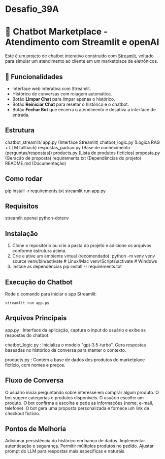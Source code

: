 # Desafio_39A
# 🤖 Chatbot Marketplace - Atendimento com Streamlit e openAI
Este é um projeto de chatbot interativo construído com [Streamlit](https://streamlit.io/), voltado para simular um atendimento ao cliente em um marketplace de eletrônicos.

## 🚀 Funcionalidades
- Interface web interativa com Streamlit.
- Histórico de conversas com rolagem automática.
- Botão **Limpar Chat** para limpar apenas o histórico.
- Botão **Reiniciar Chat** para resetar o histórico e o chatbot.
- Botão **Fechar Bot** que encerra o atendimento e desativa a interface de entrada.

## Estrutura
chatbot_streamlit/
app.py                   (Interface Streamlit)
chatbot_logic.py         (Lógica RAG + LLM fallback)
respostas_padrao.py      (Base de conhecimento (perguntas/respostas))
products.py              (Lista de produtos fictícios)
proposta.py              (Geração de proposta)
requirements.txt         (Dependências do projeto)
README.md                (Documentação)

## Como rodar
pip install -r requirements.txt
streamlit run app.py

## Requisitos
streamlit
openai
python-dotenv

## Instalação
1. Clone o repositório ou crie a pasta do projeto e adicione os arquivos conforme estrutura acima.
2. Crie e ative um ambiente virtual (recomendado):
    python -m venv venv
    source venv/bin/activate  # Linux/Mac
    venv\Scripts\activate     # Windows
3. Instale as dependências
    pip install -r requirements.txt

## Execução do Chatbot
Rode o comando para iniciar o app Streamlit:

    streamlit run app.py

## Arquivos Principais
app.py : Interface da aplicação, captura o input do usuário e exibe as respostas do chatbot.

chatbot_logic.py :  Inicializa o modelo "gpt-3.5-turbo".
                    Gera respostas baseadas no histórico da conversa para manter o contexto.

products.py :   Contém a base de dados dos produtos do marketplace fictício, com nomes e preços.

## Fluxo de Conversa
O usuário inicia perguntando sobre interesse em comprar algum produto.
O bot sugere categorias e produtos disponíveis.
O usuário escolhe um produto.
O bot confirma a escolha e pede as informações (nome, e-mail, telefone).
O bot gera uma proposta personalizada e fornece um link de checkout fictício.

## Pontos de Melhoria
Adicionar persistência do histórico em banco de dados.
Implementar autenticação e segurança.
Permitir múltiplos produtos no pedido.
Ajustar prompt do LLM para respostas mais específicas e naturais.
